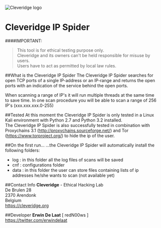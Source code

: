 ![Cleveridge logo](https://cleveridge.org/images/logo.jpg)

Cleveridge IP Spider
======================
####IMPORTANT:
>This tool is for ethical testing purpose only.   
>Cleveridge and its owners can't be held responsible for misuse by users.   
>Users have to act as permitted by local law rules.

##What is the Cleveridge IP Spider
The Cleveridge IP Spider searches for open TCP ports of a single IP-address or an IP-range and returns the open ports with an indication of the service behind the open ports.    

When scanning a range of IP's it will run multiple threads at the same time to save time. In one scan procedure you will be able to scan a range of 256 IP's (xxx.xxx.xxx.0-255)

##Tested
At this moment the Cleveridge IP Spider is only tested in a Linux Kali environment with Python 2.7 and Python 3.2 installed.     
The Cleveridge IP Spider is also successfully tested in combination with Proxychains 3.1 (http://proxychains.sourceforge.net/) and Tor (https://www.torproject.org/) to hide the ip of the user.

##On the first run...
...the Cleveridge IP Spider will automatically install the following folders:    
- log : in this folder all the log files of scans will be saved    
- cnf : configurations folder    
- data : in this folder the user can store files containing lists of ip addresses he/she wants to scan (not available yet)   

##Contact Info 
**Cleveridge** - Ethical Hacking Lab   
De Brulen 28   
2370 Arendonk   
Belgium   
https://cleveridge.org

##Developer
**Erwin De Laat** [ redN00ws ]     
https://twitter.com/erwindelaat

